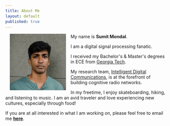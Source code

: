 ```yaml
---
title: About Me
layout: default
published: true
---
```

<img src="/images/thatsme.JPG" style="width: 35%; float:left;margin:0 1em 1em 1em;" alt="Sumit" />

My name is **Sumit Mondal**.

I am a digital signal processing fanatic.

I received my Bachelor's & Master's degrees in ECE from [Georgia Tech](https://www.ece.gatech.edu/).

My research team, [Intelligent Digital Communications](https://www.vip.gatech.edu/teams/intelligent-digital-communications), is at the forefront of building cognitive radio networks.

In my freetime, I enjoy skateboarding, hiking, and listening to music. I am an avid traveler and love experiencing new cultures, especially through food!

If you are at all interested in what I am working on, please feel free to email me [__here__](mailto:sumitmondal@gatech.edu).



